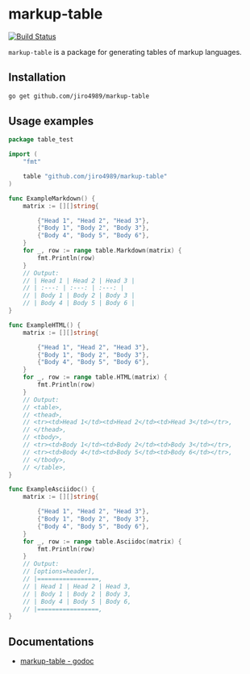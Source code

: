 # markup-table

[![Build Status](https://travis-ci.org/jiro4989/markup-table.svg?branch=master)](https://travis-ci.org/jiro4989/markup-table)

`markup-table` is a package for generating tables of markup languages.

## Installation

```bash
go get github.com/jiro4989/markup-table
```

## Usage examples

```go
package table_test

import (
	"fmt"

	table "github.com/jiro4989/markup-table"
)

func ExampleMarkdown() {
	matrix := [][]string{

		{"Head 1", "Head 2", "Head 3"},
		{"Body 1", "Body 2", "Body 3"},
		{"Body 4", "Body 5", "Body 6"},
	}
	for _, row := range table.Markdown(matrix) {
		fmt.Println(row)
	}
	// Output:
	// | Head 1 | Head 2 | Head 3 |
	// | :---: | :---: | :---: |
	// | Body 1 | Body 2 | Body 3 |
	// | Body 4 | Body 5 | Body 6 |
}

func ExampleHTML() {
	matrix := [][]string{

		{"Head 1", "Head 2", "Head 3"},
		{"Body 1", "Body 2", "Body 3"},
		{"Body 4", "Body 5", "Body 6"},
	}
	for _, row := range table.HTML(matrix) {
		fmt.Println(row)
	}
	// Output:
	// <table>,
	// <thead>,
	// <tr><td>Head 1</td><td>Head 2</td><td>Head 3</td></tr>,
	// </thead>,
	// <tbody>,
	// <tr><td>Body 1</td><td>Body 2</td><td>Body 3</td></tr>,
	// <tr><td>Body 4</td><td>Body 5</td><td>Body 6</td></tr>,
	// </tbody>,
	// </table>,
}

func ExampleAsciidoc() {
	matrix := [][]string{

		{"Head 1", "Head 2", "Head 3"},
		{"Body 1", "Body 2", "Body 3"},
		{"Body 4", "Body 5", "Body 6"},
	}
	for _, row := range table.Asciidoc(matrix) {
		fmt.Println(row)
	}
	// Output:
	// [options=header],
	// |=================,
	// | Head 1 | Head 2 | Head 3,
	// | Body 1 | Body 2 | Body 3,
	// | Body 4 | Body 5 | Body 6,
	// |=================,
}
```

## Documentations

* [markup-table - godoc](https://godoc.org/github.com/jiro4989/markup-table)
